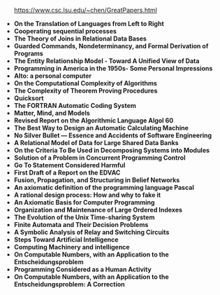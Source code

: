 <ul>
 
 https://www.csc.lsu.edu/~chen/GreatPapers.html
  
 <li><b><a target="_blank" href="https://github.com/manjunath5496/Great-Papers-in-Computer-Science/blob/master/gpc(1).pdf" style="text-decoration:none;"> On the Translation of Languages from Left to Right</a></b></li>
  
<li><b><a target="_blank" href="https://github.com/manjunath5496/Great-Papers-in-Computer-Science/blob/master/gpc(2).pdf" style="text-decoration:none;">Cooperating sequential processes</a></b></li>  
  
<li><b><a target="_blank" href="https://github.com/manjunath5496/Great-Papers-in-Computer-Science/blob/master/gpc(3).pdf" style="text-decoration:none;">The Theory of Joins in Relational Data Bases</a></b></li>
                               
 <li><b><a target="_blank" href="https://github.com/manjunath5496/Great-Papers-in-Computer-Science/blob/master/gpc(4).pdf" style="text-decoration:none;">Guarded Commands, Nondeterminancy, and Formal Derivation of Programs</a></b></li>                              
<li><b><a target="_blank" href="https://github.com/manjunath5496/Great-Papers-in-Computer-Science/blob/master/gpc(5).pdf" style="text-decoration:none;"> The Entity Relationship Model - Toward A Unified View of Data     </a></b></li>
 <li><b><a target="_blank" href="https://github.com/manjunath5496/Great-Papers-in-Computer-Science/blob/master/gpc(6).pdf" style="text-decoration:none;">Programming in America in the 1950s- Some Personal Impressions </a></b></li>
                <li><b><a target="_blank" href="https://github.com/manjunath5496/Great-Papers-in-Computer-Science/blob/master/gpc(7).pdf" style="text-decoration:none;">Alto: a personal computer</a></b></li>                                
         <li><b><a target="_blank" href="https://github.com/manjunath5496/Great-Papers-in-Computer-Science/blob/master/gpc(8).pdf" style="text-decoration:none;">On the Computational Complexity of Algorithms </a></b></li>                                 

<li><b><a target="_blank" href="https://github.com/manjunath5496/Great-Papers-in-Computer-Science/blob/master/gpc(9).pdf" style="text-decoration:none;">The Complexity of Theorem Proving Procedures </a></b></li>

  <li><b><a target="_blank" href="https://github.com/manjunath5496/Great-Papers-in-Computer-Science/blob/master/gpc(10).pdf" style="text-decoration:none;">Quicksort </a></b></li> 

<li><b><a target="_blank" href="https://github.com/manjunath5496/Great-Papers-in-Computer-Science/blob/master/gpc(11).pdf" style="text-decoration:none;">The FORTRAN Automatic Coding System    </a></b></li>                          

  <li><b><a target="_blank" href="https://github.com/manjunath5496/Great-Papers-in-Computer-Science/blob/master/gpc(12).pdf" style="text-decoration:none;"> Matter, Mind, and Models </a></b></li> 

<li><b><a target="_blank" href="https://github.com/manjunath5496/Great-Papers-in-Computer-Science/blob/master/gpc(13).pdf" style="text-decoration:none;"> Revised Report on the Algorithmic Language Algol 60</a></b></li>


<li><b><a target="_blank" href="https://github.com/manjunath5496/Great-Papers-in-Computer-Science/blob/master/gpc(14).pdf" style="text-decoration:none;">The Best Way to Design an Automatic Calculating Machine </a></b></li>
                <li><b><a target="_blank" href="https://github.com/manjunath5496/Great-Papers-in-Computer-Science/blob/master/gpc(15).pdf" style="text-decoration:none;">No Silver Bullet — Essence and Accidents of Software Engineering</a></b></li>                       
                <li><b><a target="_blank" href="https://github.com/manjunath5496/Great-Papers-in-Computer-Science/blob/master/gpc(16).pdf" style="text-decoration:none;">A Relational Model of Data for Large Shared Data Banks</a></b></li>                 
                               
  <li><b><a target="_blank" href="https://github.com/manjunath5496/Great-Papers-in-Computer-Science/blob/master/gpc(17).pdf" style="text-decoration:none;">On the Criteria To Be Used in Decomposing Systems into Modules</a></b></li> 

<li><b><a target="_blank" href="https://github.com/manjunath5496/Great-Papers-in-Computer-Science/blob/master/gpc(18).pdf" style="text-decoration:none;">Solution of a Problem in Concurrent Programming Control </a></b></li>

  <li><b><a target="_blank" href="https://github.com/manjunath5496/Great-Papers-in-Computer-Science/blob/master/gpc(19).pdf" style="text-decoration:none;">Go To Statement Considered Harmful  </a></b></li> 


 <li><b><a target="_blank" href="https://github.com/manjunath5496/Great-Papers-in-Computer-Science/blob/master/gpc(20).pdf" style="text-decoration:none;">  First Draft of a Report on the EDVAC </a></b></li>
  
<li><b><a target="_blank" href="https://github.com/manjunath5496/Great-Papers-in-Computer-Science/blob/master/gpc(21).pdf" style="text-decoration:none;">Fusion, Propagation, and Structuring in Belief Networks</a></b></li>  
  
<li><b><a target="_blank" href="https://github.com/manjunath5496/Great-Papers-in-Computer-Science/blob/master/gpc(22).pdf" style="text-decoration:none;">An axiomatic definition of the programming language Pascal</a></b></li>
                               
 <li><b><a target="_blank" href="https://github.com/manjunath5496/Great-Papers-in-Computer-Science/blob/master/gpc(23).pdf" style="text-decoration:none;">A rational design process: How and why to fake it</a></b></li>                              
<li><b><a target="_blank" href="https://github.com/manjunath5496/Great-Papers-in-Computer-Science/blob/master/gpc(24).pdf" style="text-decoration:none;">  An Axiomatic Basis for Computer Programming     </a></b></li>
 <li><b><a target="_blank" href="https://github.com/manjunath5496/Great-Papers-in-Computer-Science/blob/master/gpc(25).pdf" style="text-decoration:none;">Organization and Maintenance of Large Ordered Indexes </a></b></li>
                <li><b><a target="_blank" href="https://github.com/manjunath5496/Great-Papers-in-Computer-Science/blob/master/gpc(26).pdf" style="text-decoration:none;">The Evolution of the Unix Time-sharing System</a></b></li>                                
         <li><b><a target="_blank" href="https://github.com/manjunath5496/Great-Papers-in-Computer-Science/blob/master/gpc(27).pdf" style="text-decoration:none;">Finite Automata and Their Decision Problems </a></b></li>                                 

<li><b><a target="_blank" href="https://github.com/manjunath5496/Great-Papers-in-Computer-Science/blob/master/gpc(28).pdf" style="text-decoration:none;"> A Symbolic Analysis of Relay and Switching Circuits    </a></b></li>

  <li><b><a target="_blank" href="https://github.com/manjunath5496/Great-Papers-in-Computer-Science/blob/master/gpc(29).pdf" style="text-decoration:none;">Steps Toward Artificial Intelligence</a></b></li> 

<li><b><a target="_blank" href="https://github.com/manjunath5496/Great-Papers-in-Computer-Science/blob/master/gpc(30).pdf" style="text-decoration:none;">Computing Machinery and intelligence      </a></b></li>                          

  <li><b><a target="_blank" href="https://github.com/manjunath5496/Great-Papers-in-Computer-Science/blob/master/gpc(31).pdf" style="text-decoration:none;"> On Computable Numbers, with an Application to the Entscheidungsproblem </a></b></li> 

<li><b><a target="_blank" href="https://github.com/manjunath5496/Great-Papers-in-Computer-Science/blob/master/gpc(32).pdf" style="text-decoration:none;"> Programming Considered as a Human Activity</a></b></li>

<li><b><a target="_blank" href="https://github.com/manjunath5496/Great-Papers-in-Computer-Science/blob/master/gpc(33).pdf" style="text-decoration:none;"> On Computable Numbers, with an Application to the Entscheidungsproblem: A Correction</a></b></li>

</ul>
